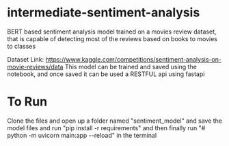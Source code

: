 # intermediate-sentiment-analysis
BERT based sentiment analysis model trained on a movies review dataset, that is capable of detecting most of the reviews based on books to movies to classes

Dataset Link: https://www.kaggle.com/competitions/sentiment-analysis-on-movie-reviews/data
This model can be trained and saved using the notebook, and once saved it can be used a RESTFUL api using fastapi

# To Run
Clone the files and open up a folder named "sentiment_model" and save the model files and run "pip install -r requirements" and then finally run "# python -m uvicorn main:app --reload" in the terminal
